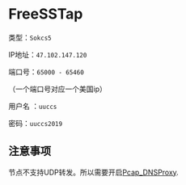 # FreeSSTap

类型：`Sokcs5`

IP地址：`47.102.147.120`

端口号：`65000 - 65460`

（一个端口号对应一个美国ip）

用户名 ：`uuccs`

密码：`uuccs2019`

## 注意事项

节点不支持UDP转发。所以需要开启[Pcap_DNSProxy](https://github.com/chengr28/Pcap_DNSProxy).




